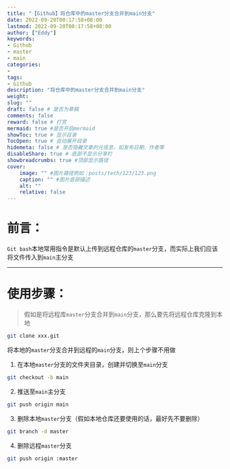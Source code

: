 ```yaml
---
title: "【Github】将仓库中的master分支合并到main分支"
date: 2022-09-20T00:17:58+08:00
lastmod: 2022-09-20T00:17:58+08:00
author: ["Eddy"]
keywords: 
- Github
- master
- main
categories: 
- 
tags: 
- Github
description: "将仓库中的master分支合并到main分支"
weight:
slug: ""
draft: false # 是否为草稿
comments: false
reward: false # 打赏
mermaid: true #是否开启mermaid
showToc: true # 显示目录
TocOpen: true # 自动展开目录
hidemeta: false # 是否隐藏文章的元信息，如发布日期、作者等
disableShare: true # 底部不显示分享栏
showbreadcrumbs: true #顶部显示路径
cover:
    image: "" #图片路径例如：posts/tech/123/123.png
    caption: "" #图片底部描述
    alt: ""
    relative: false
---
```

# 前言：

`Git bash`本地常用指令是默认上传到远程仓库的`master`分支，而实际上我们应该将文件传入到`main`主分支

---

# 使用步骤：

> 假如是将远程库`master`分支合并到`main`分支，那么要先将远程仓库克隆到本地

```bash
git clone xxx.git
```



将本地的`master`分支合并到远程的`main`分支，则上个步骤不用做

1. 在本地`master`分支的文件夹目录，创建并切换至`main`分支

```bash
git checkout -b main
```

2. 推送至`main`主分支

```bash
git push origin main
```

3. 删除本地`master`分支（假如本地仓库还要使用的话，最好先不要删除）

```bash
git branch -d master
```

4. 删除远程`master`分支

```bash
git push origin :master
```



